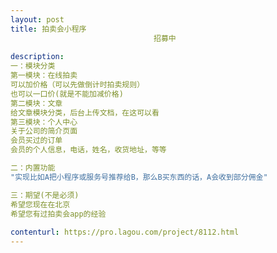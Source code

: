 ```yaml
---                
layout: post       
title: 拍卖会小程序
                                招募中
           
description: 
一：模块分类
第一模块：在线拍卖	
可以加价格（可以先做倒计时拍卖规则）
也可以一口价(就是不能加减价格)
第二模块：文章	
给文章模块分类，后台上传文档，在这可以看
第三模块：个人中心	
关于公司的简介页面
会员买过的订单
会员的个人信息，电话，姓名，收货地址，等等

二：内置功能	
"实现比如A把小程序或服务号推荐给B，那么B买东西的话，A会收到部分佣金"

三：期望(不是必须)
希望您现在在北京
希望您有过拍卖会app的经验
     
contenturl: https://pro.lagou.com/project/8112.html      
---                 
```

